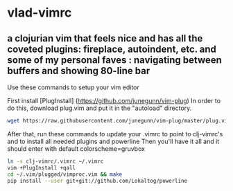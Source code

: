 # vlad-vimrc
## a clojurian vim that feels nice and has all the coveted plugins: fireplace, autoindent, etc. and some of my personal faves : navigating between buffers and showing 80-line bar

Use these commands to setup your vim editor

First install [PlugInstall] (https://github.com/junegunn/vim-plug)
In order to do this, download plug.vim and put it in the "autoload" directory.


```bash
wget https://raw.githubusercontent.com/junegunn/vim-plug/master/plug.vim ~/.vim/autoload/plug.vim
```

After that, run these commands to update your .vimrc to point to clj-vimrc's and to install all needed plugins and powerline
Then you'll have it all and it should enter with default colorscheme=gruvbox

```bash
ln -s clj-vimrc/.vimrc ~/.vimrc
vim +PlugInstall +qall
cd ~/.vim/plugged/vimproc.vim && make
pip install --user git+git://github.com/Lokaltog/powerline
```
